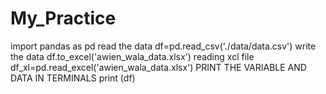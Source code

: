 # My_Practice
import pandas as pd
  read the data 
df=pd.read_csv('./data/data.csv')
 write the data 
df.to_excel('awien_wala_data.xlsx')
 reading xcl  file
df_xl=pd.read_excel('awien_wala_data.xlsx')
 PRINT THE VARIABLE AND DATA IN TERMINALS
print (df)

